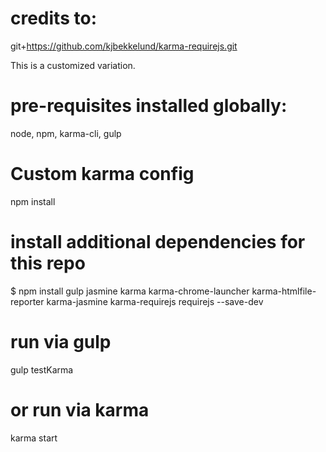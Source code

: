 # credits to:
git+https://github.com/kjbekkelund/karma-requirejs.git

This is a customized variation.

# pre-requisites installed globally:
node, npm, karma-cli, gulp

# Custom karma config
npm  install

# install additional dependencies for this repo
$ npm install gulp jasmine karma karma-chrome-launcher karma-htmlfile-reporter karma-jasmine karma-requirejs requirejs --save-dev

# run via gulp
gulp testKarma

# or run via karma
karma start

